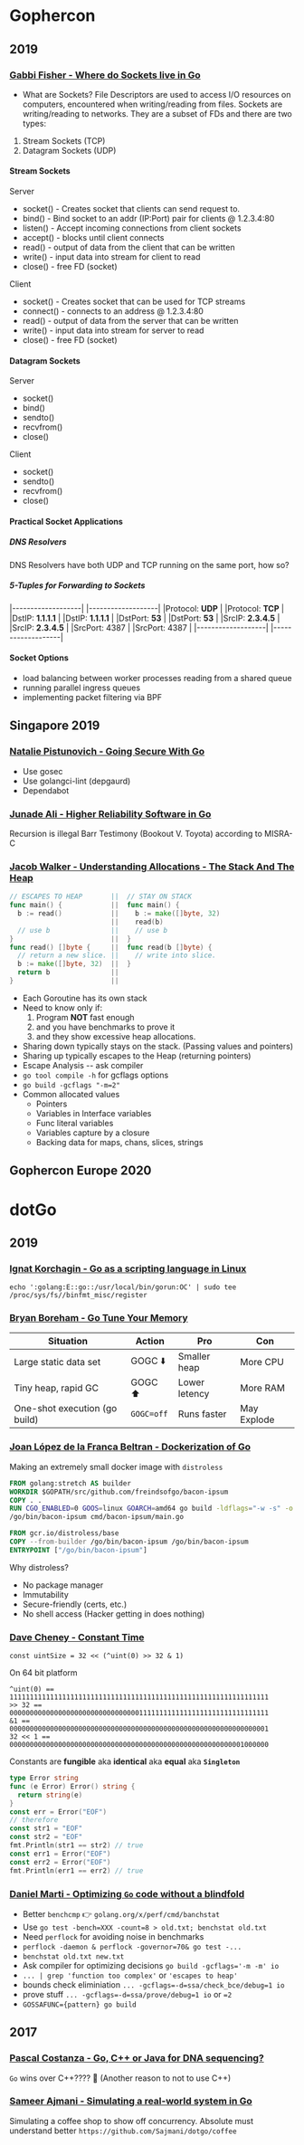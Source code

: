 # Gophercon

## 2019

### [Gabbi Fisher - Where do Sockets live in Go](https://www.youtube.com/watch?v=pGR3r0UhoS8)

- What are Sockets?
  File Descriptors are used to access I/O resources on computers, encountered
  when writing/reading from files.
  Sockets are writing/reading to networks. They are a subset of FDs and there are
  two types:

1. Stream Sockets (TCP)
1. Datagram Sockets (UDP)

#### Stream Sockets

Server

- socket() - Creates socket that clients can send request to.
- bind() - Bind socket to an addr (IP:Port) pair for clients @ 1.2.3.4:80
- listen() - Accept incoming connections from client sockets
- accept() - blocks until client connects
- read() - output of data from the client that can be written
- write() - input data into stream for client to read
- close() - free FD (socket)

Client

- socket() - Creates socket that can be used for TCP streams
- connect() - connects to an address @ 1.2.3.4:80
- read() - output of data from the server that can be written
- write() - input data into stream for server to read
- close() - free FD (socket)

#### Datagram Sockets

Server

- socket()
- bind()
- sendto()
- recvfrom()
- close()

Client

- socket()
- sendto()
- recvfrom()
- close()

#### Practical Socket Applications

##### DNS Resolvers

DNS Resolvers have both UDP and TCP running on the same port, how so?

##### 5-Tuples for Forwarding to Sockets

|-------------------|  |-------------------|
|Protocol: **UDP**  |  |Protocol: **TCP**  |
|DstIP: **1.1.1.1** |  |DstIP: **1.1.1.1** |
|DstPort: **53**    |  |DstPort: **53**    |
|SrcIP: **2.3.4.5** |  |SrcIP: **2.3.4.5** |
|SrcPort: 4387      |  |SrcPort: 4387      |
|-------------------|  |-------------------|

#### Socket Options

- load balancing between worker processes reading from a shared queue
- running parallel ingress queues
- implementing packet filtering via BPF

## Singapore 2019

### [Natalie Pistunovich - Going Secure With Go](https://www.youtube.com/watch?v=9e2gRtzemGo)

- Use gosec
- Use golangci-lint (depgaurd)
- Dependabot

### [Junade Ali - Higher Reliability Software in Go](https://www.youtube.com/watch?v=gB2dxBDjHP4)

Recursion is illegal Barr Testimony (Bookout V. Toyota) according to MISRA-C

### [Jacob Walker - Understanding Allocations - The Stack And The Heap](https://www.youtube.com/watch?v=ZMZpH4yT7M0)

```go
// ESCAPES TO HEAP       ||  // STAY ON STACK
func main() {            ||  func main() {
  b := read()            ||    b := make([]byte, 32)
                         ||    read(b)
  // use b               ||    // use b
}                        ||  }
func read() []byte {     ||  func read(b []byte) {
  // return a new slice. ||    // write into slice.
  b := make([]byte, 32)  ||  }
  return b               ||
}                        ||
```

- Each Goroutine has its own stack
- Need to know only if:
  1. Program **NOT** fast enough
  1. and you have benchmarks to prove it
  1. and they show excessive heap allocations.
- Sharing down typically stays on the stack. (Passing values and pointers)
- Sharing up typically escapes to the Heap (returning pointers)
- Escape Analysis -- ask compiler
- `go tool compile -h` for gcflags options
- `go build -gcflags "-m=2"`
- Common allocated values
  - Pointers
  - Variables in Interface variables
  - Func literal variables
  - Variables capture by a closure
  - Backing data for maps, chans, slices, strings

## Gophercon Europe 2020

# dotGo

## 2019

### [Ignat Korchagin - Go as a scripting language in Linux](https://www.youtube.com/watch?v=fcyHqDwGchI&list=PLMW8Xq7bXrG5B_gvikeSf3Du3NGBs4yVi&index=3)

`echo ':golang:E::go::/usr/local/bin/gorun:OC' | sudo tee /proc/sys/fs//binfmt_misc/register`

### [Bryan Boreham - Go Tune Your Memory](https://www.youtube.com/watch?v=uyifh6F_7WM&list=PLMW8Xq7bXrG5B_gvikeSf3Du3NGBs4yVi&index=6)

| Situation                     | Action     | Pro           | Con         |
|-------------------------------|------------|---------------|-------------|
| Large static data set         | GOGC ⬇️     | Smaller heap  | More CPU    |
| Tiny heap, rapid GC           | GOGC ⬆️     | Lower letency | More RAM    |
| One-shot execution (go build) | `GOGC=off` | Runs faster   | May Explode |

### [Joan López de la Franca Beltran - Dockerization of Go](https://www.youtube.com/watch?v=GnXmON9rLQw&list=PLMW8Xq7bXrG5B_gvikeSf3Du3NGBs4yVi&index=13)

Making an extremely small docker image with `distroless`

```Dockerfile
FROM golang:stretch AS builder
WORKDIR $GOPATH/src/github.com/freindsofgo/bacon-ipsum
COPY . .
RUN CGO_ENABLED=0 GOOS=linux GOARCH=amd64 go build -ldflags="-w -s" -o
/go/bin/bacon-ipsum cmd/bacon-ipsum/main.go

FROM gcr.io/distroless/base
COPY --from-builder /go/bin/bacon-ipsum /go/bin/bacon-ipsum
ENTRYPOINT ["/go/bin/bacon-ipsum"]
```

Why distroless?

- No package manager
- Immutability
- Secure-friendly (certs, etc.)
- No shell access (Hacker getting in does nothing)

### [Dave Cheney - Constant Time](https://www.youtube.com/watch?v=pN_lm6QqHcw&list=PLMW8Xq7bXrG5B_gvikeSf3Du3NGBs4yVi&index=14)

`const uintSize = 32 << (^uint(0) >> 32 & 1)`

On 64 bit platform
```
^uint(0) == 1111111111111111111111111111111111111111111111111111111111111111
>> 32 ==    0000000000000000000000000000000011111111111111111111111111111111
&1 ==       0000000000000000000000000000000000000000000000000000000000000001
32 << 1 ==  0000000000000000000000000000000000000000000000000000000001000000
```

Constants are **fungible** aka **identical** aka **equal** aka **`Singleton`**

```go
type Error string
func (e Error) Error() string {
  return string(e)
}
const err = Error("EOF")
// therefore
const str1 = "EOF"
const str2 = "EOF"
fmt.Println(str1 == str2) // true
const err1 = Error("EOF")
const err2 = Error("EOF")
fmt.Println(err1 == err2) // true
```

### [Daniel Marti - Optimizing `Go` code without a blindfold](https://www.youtube.com/watch?v=jiXnzkAzy30&list=PLMW8Xq7bXrG5B_gvikeSf3Du3NGBs4yVi&index=15)

- Better `benchcmp` 👉 `golang.org/x/perf/cmd/banchstat`
- Use `go test -bench=XXX -count=8 > old.txt; benchstat old.txt`
- Need `perflock` for avoiding noise in benchmarks
- `perflock -daemon & perflock -governor=70& go test -...`
- `benchstat old.txt new.txt`
- Ask compiler for optimizing decisions `go build -gcflags='-m -m' io`
- `... | grep 'function too complex'` or `'escapes to heap'`
- bounds check eliminiation `... -gcflags=-d=ssa/check_bce/debug=1 io`
- prove stuff `... -gcflags=-d=ssa/prove/debug=1 io` or `=2`
- `GOSSAFUNC={pattern} go build`

## 2017

### [Pascal Costanza - Go, C++ or Java for DNA sequencing?](https://www.youtube.com/watch?v=8zfC4xLb6YQ&list=PLMW8Xq7bXrG7acNjsU5YMGl5MMK5gl2vn&index=9)

`Go` wins over C++???? 🤨 (Another reason to not to use C++)

### [Sameer Ajmani - Simulating a real-world system in Go](https://www.youtube.com/watch?v=_YK0viplIl4&list=PLMW8Xq7bXrG7acNjsU5YMGl5MMK5gl2vn&index=7)

Simulating a coffee shop to show off concurrency. Absolute must understand
better `https://github.com/Sajmani/dotgo/coffee`
